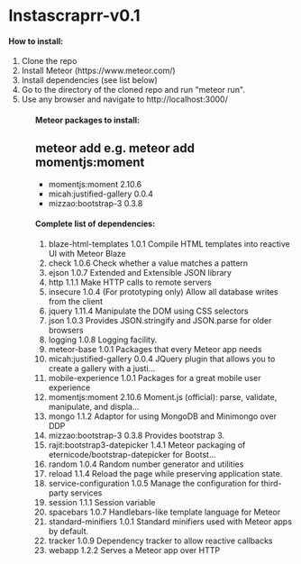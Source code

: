 # Instascraprr-v0.1
<h4>How to install:</h4>
<ol>
  <li> Clone the repo
  <li> Install Meteor (https://www.meteor.com/)
  <li> Install dependencies (see list below)
  <li> Go to the directory of the cloned repo and run "meteor run".
  <li> Use any browser and navigate to http://localhost:3000/
<ol>
<h4>Meteor packages to install:</h4>
<h2>meteor add <package name> e.g. meteor add momentjs:moment</h2>
<ul>
<li>momentjs:moment              2.10.6</li>
<li>micah:justified-gallery      0.0.4</li>
<li>mizzao:bootstrap-3           0.3.8</li>
</ul>

<h4>Complete list of dependencies:</h4>
<ol>
<li>blaze-html-templates         1.0.1  Compile HTML templates into reactive UI with Meteor Blaze</li>
<li>check                        1.0.6  Check whether a value matches a pattern</li>
<li>ejson                        1.0.7  Extended and Extensible JSON library</li>
<li>http                         1.1.1  Make HTTP calls to remote servers</li>
<li>insecure                     1.0.4  (For prototyping only) Allow all database writes from the client</li>
<li>jquery                       1.11.4  Manipulate the DOM using CSS selectors</li>
<li>json                         1.0.3  Provides JSON.stringify and JSON.parse for older browsers</li>
<li>logging                      1.0.8  Logging facility.</li>
<li>meteor-base                  1.0.1  Packages that every Meteor app needs</li>
<li>micah:justified-gallery      0.0.4  JQuery plugin that allows you to create a gallery with a justi...</li>
<li>mobile-experience            1.0.1  Packages for a great mobile user experience</li>
<li>momentjs:moment              2.10.6  Moment.js (official): parse, validate, manipulate, and displa...</li>
<li>mongo                        1.1.2  Adaptor for using MongoDB and Minimongo over DDP</li>
<li>mizzao:bootstrap-3              0.3.8  Provides bootstrap 3.</li>
<li>rajit:bootstrap3-datepicker  1.4.1  Meteor packaging of eternicode/bootstrap-datepicker for Bootst...</li>
<li>random                       1.0.4  Random number generator and utilities</li>
<li>reload                       1.1.4  Reload the page while preserving application state.</li>
<li>service-configuration        1.0.5  Manage the configuration for third-party services</li>
<li>session                      1.1.1  Session variable</li>
<li>spacebars                    1.0.7  Handlebars-like template language for Meteor</li>
<li>standard-minifiers           1.0.1  Standard minifiers used with Meteor apps by default.</li>
<li>tracker                      1.0.9  Dependency tracker to allow reactive callbacks</li>
<li>webapp                       1.2.2  Serves a Meteor app over HTTP</li>
</ol>
